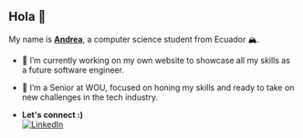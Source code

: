 ## Hola 👋

My name is [**Andrea**](https://ajacho.github.io/abjacho/), a computer science student from Ecuador 🏔️.

- 🔭 I’m currently working on my own website to showcase all my skills as a future software engineer.
  
- 🏫 I’m a Senior at WOU, focused on honing my skills and ready to take on new challenges in the tech industry.

- **Let's connect :)**
[<br><img alt="LinkedIn" src="https://img.shields.io/badge/LinkedIn-%230E76A8.svg?&style=for-the-badge&logo=LinkedIn&logoColor=white" />](https://linkedin.com/in/abjacho)
  
  

